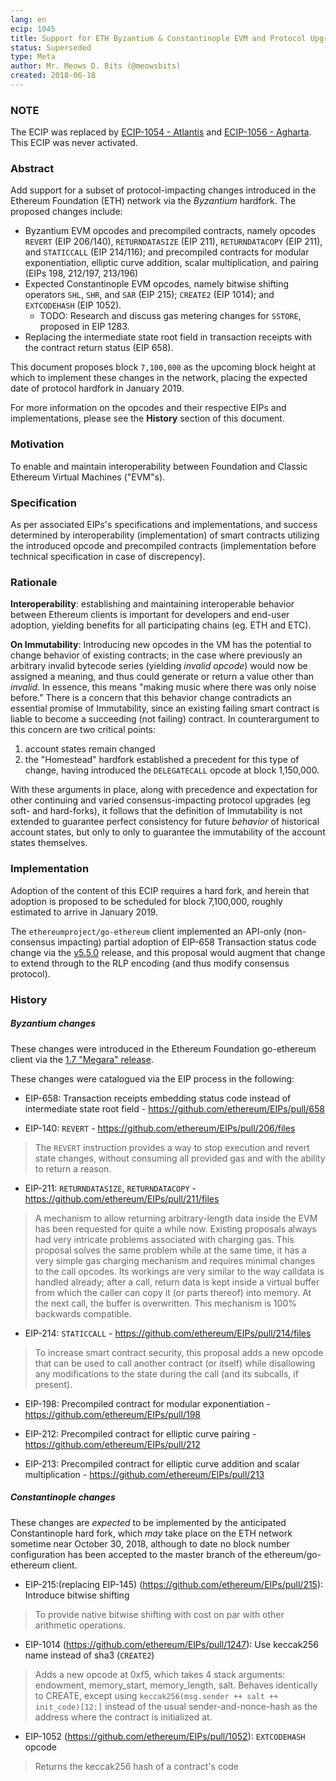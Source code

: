 ```yaml
---
lang: en
ecip: 1045
title: Support for ETH Byzantium & Constantinople EVM and Protocol Upgrades
status: Superseded
type: Meta
author: Mr. Meows D. Bits (@meowsbits)
created: 2018-06-18
---
```


###  NOTE

The ECIP was replaced by [ECIP-1054 - Atlantis](https://ecips.ethereumclassic.org/ECIPs/ecip-1054) and
[ECIP-1056 - Agharta](https://ecips.ethereumclassic.org/ECIPs/ecip-1056).  This ECIP was never activated.

### Abstract

Add support for a subset of protocol-impacting changes introduced in the Ethereum Foundation (ETH) network via the _Byzantium_ hardfork. The proposed changes include:

- Byzantium EVM opcodes and precompiled contracts, namely opcodes `REVERT` (EIP 206/140), `RETURNDATASIZE` (EIP 211), `RETURNDATACOPY` (EIP 211), and `STATICCALL` (EIP 214/116); and precompiled contracts for modular exponentiation, elliptic curve addition, scalar multiplication, and pairing (EIPs 198, 212/197, 213/196)
- Expected Constantinople EVM opcodes, namely bitwise shifting operators `SHL`, `SHR`, and `SAR` (EIP 215); `CREATE2` (EIP 1014); and `EXTCODEHASH` (EIP 1052). 
	+ TODO: Research and discuss gas metering changes for `SSTORE`, proposed in EIP 1283.
- Replacing the intermediate state root field in transaction receipts with the contract return status (EIP 658).

This document proposes block `7,100,000` as the upcoming block height at which to implement these changes in the network, placing the expected date of protocol hardfork in January 2019.

For more information on the opcodes and their respective EIPs and implementations, please see the __History__ section of this document.

### Motivation

To enable and maintain interoperability between Foundation and Classic Ethereum Virtual Machines ("EVM"s).

### Specification

As per associated EIPs's specifications and implementations, and success determined by interoperability (implementation) of smart contracts utilizing the introduced opcode and precompiled contracts (implementation before technical specification in case of discrepency).

### Rationale

__Interoperability__: establishing and maintaining interoperable behavior between Ethereum clients is important for developers and end-user adoption, yielding benefits for all participating chains (eg. ETH and ETC). 

__On Immutability__: Introducing new opcodes in the VM has the potential to change behavior of existing contracts; in the case where previously an arbitrary invalid bytecode series (yielding _invalid opcode_) would now be assigned a meaning, and thus could generate or return a value other than _invalid_. In essence, this means "making music where there was only noise before." There is a concern that this behavior change contradicts an essential promise of Immutability, since an existing failing smart contract is liable to become a succeeding (not failing) contract. In counterargument to this concern are two critical points:

1. account states remain changed
2. the "Homestead" hardfork established a precedent for this type of change, having introduced the `DELEGATECALL` opcode at block 1,150,000.

With these arguments in place, along with precedence and expectation for other continuing and varied consensus-impacting protocol upgrades (eg soft- and hard-forks), it follows that the definition of Immutability is not extended to guarantee perfect consistency for future _behavior_ of historical account states, but only to only to guarantee the immutability of the account states themselves.

### Implementation

Adoption of the content of this ECIP requires a hard fork, and herein that adoption is proposed to be scheduled for block 7,100,000, roughly estimated to arrive in January 2019.

The `ethereumproject/go-ethereum` client implemented an API-only (non-consensus impacting) partial adoption of EIP-658 Transaction status code change via the [v5.5.0](https://github.com/ethereumproject/go-ethereum/releases/tag/v5.5.0) release, and this proposal would augment that change to extend through to the RLP encoding (and thus modify consensus protocol).

### History

##### Byzantium changes

These changes were introduced in the Ethereum Foundation go-ethereum client via the [1.7 "Megara" release](https://github.com/ethereum/go-ethereum/releases/tag/v1.7.0).

These changes were catalogued via the EIP process in the following:

- EIP-658: Transaction receipts embedding status code instead of intermediate state root field - https://github.com/ethereum/EIPs/pull/658

- EIP-140: `REVERT` - https://github.com/ethereum/EIPs/pull/206/files

> The `REVERT` instruction provides a way to stop execution and revert state changes, without consuming all provided gas and with the ability to return a reason.


- EIP-211: `RETURNDATASIZE`, `RETURNDATACOPY` - https://github.com/ethereum/EIPs/pull/211/files

> A mechanism to allow returning arbitrary-length data inside the EVM has been requested for quite a while now. Existing proposals always had very intricate problems associated with charging gas. This proposal solves the same problem while at the same time, it has a very simple gas charging mechanism and requires minimal changes to the call opcodes. Its workings are very similar to the way calldata is handled already; after a call, return data is kept inside a virtual buffer from which the caller can copy it (or parts thereof) into memory. At the next call, the buffer is overwritten. This mechanism is 100% backwards compatible.


- EIP-214: `STATICCALL` - https://github.com/ethereum/EIPs/pull/214/files

> To increase smart contract security, this proposal adds a new opcode that can be used to call another contract (or itself) while disallowing any modifications to the state during the call (and its subcalls, if present).

- EIP-198: Precompiled contract for modular exponentiation - https://github.com/ethereum/EIPs/pull/198

- EIP-212: Precompiled contract for elliptic curve pairing - https://github.com/ethereum/EIPs/pull/212

- EIP-213: Precompiled contract for elliptic curve addition and scalar multiplication - https://github.com/ethereum/EIPs/pull/213

##### Constantinople changes

These changes are _expected_ to be implemented by the anticipated Constantinople hard fork, which _may_ take place on the ETH network sometime near October 30, 2018, although to date no block number configuration has been accepted to the master branch of the ethereum/go-ethereum client.

- EIP-215:(replacing EIP-145) (https://github.com/ethereum/EIPs/pull/215): Introduce bitwise shifting

> To provide native bitwise shifting with cost on par with other arithmetic operations.

- EIP-1014 (https://github.com/ethereum/EIPs/pull/1247): Use keccak256 name instead of sha3 (`CREATE2`)

> Adds a new opcode at 0xf5, which takes 4 stack arguments: endowment, memory_start, memory_length, salt. Behaves identically to CREATE, except using `keccak256(msg.sender ++ salt ++ init_code)[12:]` instead of the usual sender-and-nonce-hash as the address where the contract is initialized at.

- EIP-1052 (https://github.com/ethereum/EIPs/pull/1052): `EXTCODEHASH` opcode

> Returns the keccak256 hash of a contract's code
